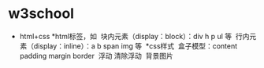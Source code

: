 # w3school
* html+css
  *html标签，如
  块内元素（display：block）：div h p ul 等
  行内元素（display：inline）：a b span img 等
  *css样式
  盒子模型：content padding margin border
  浮动 清除浮动
  背景图片

